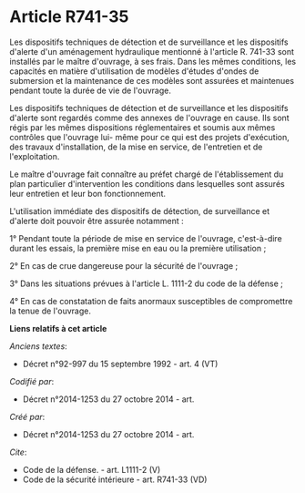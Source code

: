 # Article R741-35

Les dispositifs techniques de détection et de surveillance et les dispositifs d'alerte d'un aménagement hydraulique mentionné
à l'article R. 741-33 sont installés par le maître d'ouvrage, à ses frais. Dans les mêmes conditions, les capacités en
matière d'utilisation de modèles d'études d'ondes de submersion et la maintenance de ces modèles sont assurées et maintenues
pendant toute la durée de vie de l'ouvrage. 

Les dispositifs techniques de détection et de surveillance et les dispositifs d'alerte sont regardés comme des annexes de
l'ouvrage en cause. Ils sont régis par les mêmes dispositions réglementaires et soumis aux mêmes contrôles que l'ouvrage lui-
même pour ce qui est des projets d'exécution, des travaux d'installation, de la mise en service, de l'entretien et de
l'exploitation. 

Le maître d'ouvrage fait connaître au préfet chargé de l'établissement du plan particulier d'intervention les conditions dans
lesquelles sont assurés leur entretien et leur bon fonctionnement. 

L'utilisation immédiate des dispositifs de détection, de surveillance et d'alerte doit pouvoir être assurée notamment : 

1° Pendant toute la période de mise en service de l'ouvrage, c'est-à-dire durant les essais, la première mise en eau ou la
première utilisation ; 

2° En cas de crue dangereuse pour la sécurité de l'ouvrage ; 

3° Dans les situations prévues à l'article L. 1111-2 du code de la défense ; 

4° En cas de constatation de faits anormaux susceptibles de compromettre la tenue de l'ouvrage.

**Liens relatifs à cet article**

_Anciens textes_:

  - Décret n°92-997 du 15 septembre 1992 - art. 4 (VT)

_Codifié par_:

  - Décret n°2014-1253 du 27 octobre 2014 - art.

_Créé par_:

  - Décret n°2014-1253 du 27 octobre 2014 - art.

_Cite_:

  - Code de la défense. - art. L1111-2 (V)
  - Code de la sécurité intérieure - art. R741-33 (VD)
